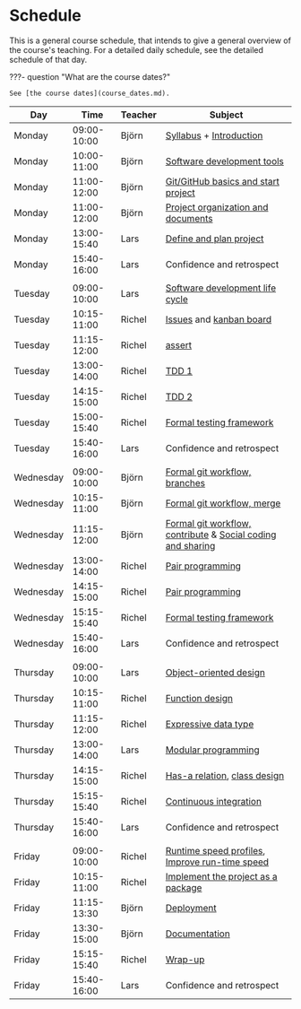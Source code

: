 # Schedule

This is a general course schedule, that intends to give a general overview
of the course's teaching.
For a detailed daily schedule, see the detailed schedule of that day.

???- question "What are the course dates?"

    See [the course dates](course_dates.md).

<!-- markdownlint-disable MD013 --><!-- Tables cannot be split up over lines, hence will break 80 characters per line -->
<!-- markdownlint-disable MD055 --><!-- We use three pipes to indicate an empty row -->

Day      |Time       |Teacher|Subject
---------|-----------|-------|-----------------------------------------------------------
Monday   |09:00-10:00|Björn  |[Syllabus](./intro.md) + [Introduction](./introductions/intro.md)
Monday   |10:00-11:00|Björn  |[Software development tools](introductions/sdlc_tools.md)
Monday   |11:00-12:00|Björn  |[Git/GitHub basics and start project](./project_start/git_startup.md) <!-- intro modularity ??? -->
Monday   |11:00-12:00|Björn  |[Project organization and documents](./introductions/organization_docs.md)
Monday   |13:00-15:40|Lars   |[Define and plan project](./project_start/analysis_design.md)
Monday   |15:40-16:00|Lars   |Confidence and retrospect
|||||
Tuesday  |09:00-10:00|Lars   |[Software development life cycle](./introductions/sdlc.md)
Tuesday  |10:15-11:00|Richel |[Issues](project/issues.md) and [kanban board](project/kanban_board.md)
Tuesday  |11:15-12:00|Richel |[assert](assert/README.md)
Tuesday  |13:00-14:00|Richel |[TDD 1](tdd/README.md)
Tuesday  |14:15-15:00|Richel |[TDD 2](tdd/README.md)
Tuesday  |15:00-15:40|Richel |[Formal testing framework](testing/testing_framework.md)
Tuesday  |15:40-16:00|Lars   |Confidence and retrospect
|||||
Wednesday|09:00-10:00|Björn  |[Formal git workflow, branches](./git/branches.md)
Wednesday|10:15-11:00|Björn  |[Formal git workflow, merge](./git/merge.md)
Wednesday|11:15-12:00|Björn  |[Formal git workflow, contribute](./git/contribute.md) & [Social coding and sharing](./social_coding/social_coding.md)
Wednesday|13:00-14:00|Richel |[Pair programming](pair_programming/README.md)
Wednesday|14:15-15:00|Richel |[Pair programming](pair_programming/README.md)
Wednesday|15:15-15:40|Richel |[Formal testing framework](testing/testing_framework.md)
Wednesday|15:40-16:00|Lars   |Confidence and retrospect
|||||
Thursday |09:00-10:00|Lars   |[Object-oriented design](design_develop/OO_development.md)
Thursday |10:15-11:00|Richel |[Function design](function_design/README.md)
Thursday |11:15-12:00|Richel |[Expressive data type](expressive_data_type/README.md)
Thursday |13:00-14:00|Lars   |[Modular programming](./modularity/modular.md)
Thursday |14:15-15:00|Richel |[Has-a relation](has_a_relation/README.md), [class design](data_structures/class_design.md)
Thursday |15:15-15:40|Richel |[Continuous integration](continuous_integration/README.md)
Thursday |15:40-16:00|Lars   |Confidence and retrospect
|||||
Friday   |09:00-10:00|Richel |[Runtime speed profiles](optimisation/runtime_speed_profiles.md), [Improve run-time speed](optimisation/improve_runtime_speed.md)
Friday   |10:15-11:00|Richel |[Implement the project as a package](package/README.md)
Friday   |11:15-13:30|Björn  |[Deployment](deployment/deploy.md)
Friday   |13:30-15:00|Björn  |[Documentation](deployment/documentation.md)
Friday   |15:15-15:40|Richel |[Wrap-up](misc/wrap_up.md)
Friday   |15:40-16:00|Lars   |Confidence and retrospect

<!-- markdownlint-enable MD013 -->
<!-- markdownlint-enable MD055 -->
